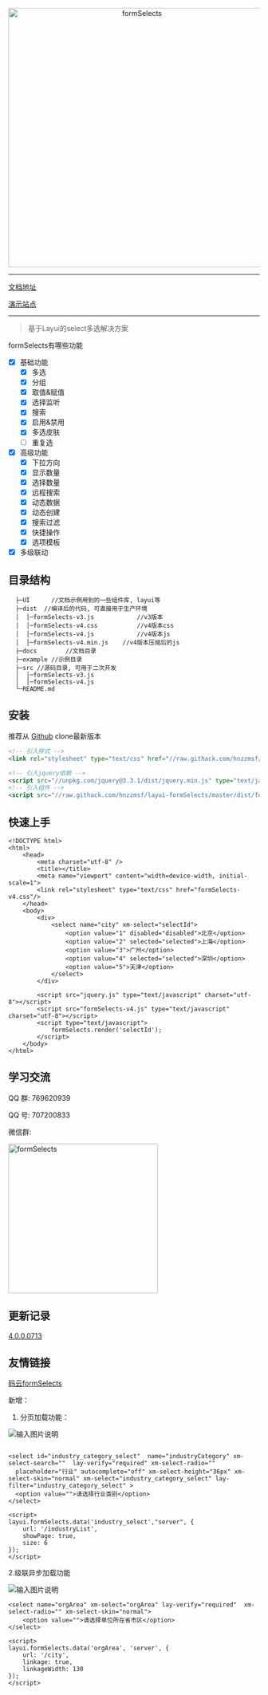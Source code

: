 <p align=center>
  <a href="javascript:;">
    <img src="docs/public/logo.png" alt="formSelects" width="520">
  </a>
</p>

---

[文档地址](https://hnzzmsf.github.io/layui-formSelects/docs/index.html)

[演示站点](http://sun.faysunshine.com/layui/formSelects-v4/example/example_v4.html)

---

> 基于Layui的select多选解决方案

formSelects有哪些功能
- [x] 基础功能
  - [x] 多选
  - [x] 分组
  - [x] 取值&赋值
  - [x] 选择监听
  - [x] 搜索
  - [x] 启用&禁用
  - [x] 多选皮肤
  - [ ] 重复选
- [x] 高级功能
  - [x] 下拉方向
  - [x] 显示数量
  - [x] 选择数量
  - [x] 远程搜索
  - [x] 动态数据
  - [x] 动态创建
  - [x] 搜索过滤
  - [x] 快捷操作
  - [x] 选项模板
- [x] 多级联动

## 目录结构

```
  ├─UI 		//文档示例用到的一些组件库, layui等
  ├─dist  //编译后的代码, 可直接用于生产环境
  │  │─formSelects-v3.js			//v3版本
  │  │─formSelects-v4.css			//v4版本css
  │  │─formSelects-v4.js			//v4版本js
  │  │─formSelects-v4.min.js	//v4版本压缩后的js
  ├─docs 		//文档目录
  ├─example //示例目录
  ├─src //源码目录, 可用于二次开发
  │  │─formSelects-v3.js
  │  │─formSelects-v4.js
  └─README.md
```

## 安装

推荐从
[Github](https://github.com/hnzzmsf/layui-formSelects)
clone最新版本

```html
<!-- 引入样式 -->
<link rel="stylesheet" type="text/css" href="//raw.githack.com/hnzzmsf/layui-formSelects/master/dist/formSelects-v4.css"/>

<!-- 引入jquery依赖 -->
<script src="//unpkg.com/jquery@3.3.1/dist/jquery.min.js" type="text/javascript" charset="utf-8"></script>
<!-- 引入组件 -->
<script src="//raw.githack.com/hnzzmsf/layui-formSelects/master/dist/formSelects-v4.js" type="text/javascript" charset="utf-8"></script>

```

 
## 快速上手

```
<!DOCTYPE html>
<html>
	<head>
		<meta charset="utf-8" />
		<title></title>
		<meta name="viewport" content="width=device-width, initial-scale=1">
		<link rel="stylesheet" type="text/css" href="formSelects-v4.css"/>
	</head>
	<body>
		<div>
			<select name="city" xm-select="selectId">
			    <option value="1" disabled="disabled">北京</option>
			    <option value="2" selected="selected">上海</option>
			    <option value="3">广州</option>
			    <option value="4" selected="selected">深圳</option>
			    <option value="5">天津</option>
			</select>
		</div>
		
		<script src="jquery.js" type="text/javascript" charset="utf-8"></script>
		<script src="formSelects-v4.js" type="text/javascript" charset="utf-8"></script>
		<script type="text/javascript">
			formSelects.render('selectId');
		</script>
	</body>
</html>
```

## 学习交流

QQ 群: 769620939

QQ 号: 707200833

微信群: 

<p>
  <a href="javascript:;">
    <img src="docs/public/wx.png" alt="formSelects" width="300">
  </a>
</p>

## 更新记录

[4.0.0.0713](https://hnzzmsf.github.io/layui-formSelects/docs/index.html#/module2/log)

## 友情链接
[码云formSelects](https://gitee.com/imlzw/formSelects)

新增：
1. 分页加载功能：

![输入图片说明](https://images.gitee.com/uploads/images/2018/0807/142701_d96e11a7_432156.png "QQ截图20180807142634.png")

```

<select id="industry_category_select"  name="industryCategory" xm-select-search=""  lay-verify="required" xm-select-radio="" 
  placeholder="行业" autocomplete="off" xm-select-height="36px" xm-select-skin="normal" xm-select="industry_category_select" lay-filter="industry_category_select" >
  <option value="">请选择行业类别</option>
</select>
						    
<script>
layui.formSelects.data('industry_select',"server", {
    url: '/industryList',
    showPage: true,
    size: 6
});
</script>
```

2.级联异步加载功能

![输入图片说明](https://images.gitee.com/uploads/images/2018/0807/142733_677c24e7_432156.png "QQ截图20180807142558.png")



```
<select name="orgArea" xm-select="orgArea" lay-verify="required"  xm-select-radio="" xm-select-skin="normal">
    <option value="">请选择单位所在省市区</option>
</select>

<script>
layui.formSelects.data('orgArea', 'server', {
    url: '/city',
    linkage: true,
    linkageWidth: 130
});
</script>
```
